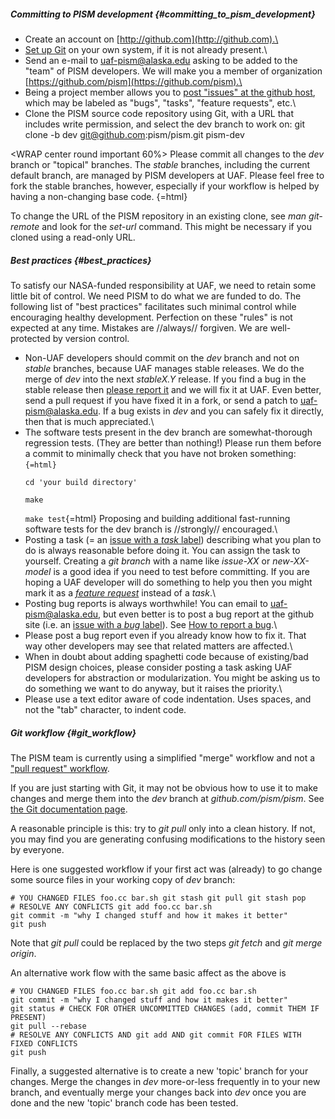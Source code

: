 ##### Committing to PISM development {#committing_to_pism_development}

  - Create an account on [http://github.com](http://github.com).\
  - [Set up Git](http://help.github.com/set-up-git-redirect) on your own system, if it is not already present.\
  - Send an e-mail to [uaf-pism@alaska.edu](uaf-pism@alaska.edu) asking to be added to the "team" of PISM developers.  We will make you a member of organization [https://github.com/pism](https://github.com/pism).\
  - Being a project member allows you to [post "issues" at the github host](https://github.com/pism/pism/issues?milestone=&sort=created&direction=desc&labels=&state=open), which may be labeled as "bugs", "tasks", "feature requests", etc.\
  - Clone the PISM source code repository using Git, with a URL that includes write permission, and select the dev branch to work on: git clone -b dev git@github.com:pism/pism.git pism-dev

\<WRAP center round important 60%\> Please commit all changes to the
*dev* branch or \"topical\" branches. The *stable* branches, including
the current default branch, are managed by PISM developers at UAF.
Please feel free to fork the stable branches, however, especially if
your workflow is helped by having a non-changing base code.
</WRAP>{=html}

To change the URL of the PISM repository in an existing clone, see *man
git-remote* and look for the *set-url* command. This might be necessary
if you cloned using a read-only URL.

##### Best practices {#best_practices}

To satisfy our NASA-funded responsibility at UAF, we need to retain some
little bit of control. We need PISM to do what we are funded to do. The
following list of \"best practices\" facilitates such minimal control
while encouraging healthy development. Perfection on these \"rules\" is
not expected at any time. Mistakes are //always// forgiven. We are
well-protected by version control.

  - Non-UAF developers should commit on the *dev* branch and not on *stable* branches, because UAF manages stable releases.  We do the merge of *dev* into the next *stableX.Y* release.  If you find a bug in the stable release then [please report it](reporting_bugs) and we will fix it at UAF.  Even better, send a pull request if you have fixed it in a fork, or send a patch to [uaf-pism@alaska.edu](uaf-pism@alaska.edu).  If a bug exists in *dev* and you can safely fix it directly, then that is much appreciated.\
  - The software tests present in the dev branch are somewhat-thorough regression tests.  (They are better than nothing!)  Please run them before a commit to minimally check that you have not broken something: <code>{=html}\
    cd 'your build directory'\
    make\
    make test</code>{=html} Proposing and building additional fast-running software tests for the dev branch is //strongly// encouraged.\
  - Posting a task (= an [issue with a *task* label](https://github.com/pism/pism/issues?labels=task&sort=created&direction=desc&state=open&page=1)) describing what you plan to do is always reasonable before doing it.  You can assign the task to yourself.  Creating a *git branch* with a name like *issue-XX* or *new-XX-model* is a good idea if you need to test before committing.  If you are hoping a UAF developer will do something to help you then you might mark it as a [*feature request*](https://github.com/pism/pism/issues?direction=desc&labels=feature_request&milestone=&page=1&sort=created&state=open) instead of a *task*.\
  - Posting bug reports is always worthwhile!  You can email to [uaf-pism@alaska.edu](uaf-pism@alaska.edu), but even better is to post a bug report at the github site (i.e. an [issue with a *bug* label](https://github.com/pism/pism/issues?labels=bug&sort=created&direction=desc&state=open&page=1)).  See [How to report a bug](reporting_bugs).\
  - Please post a bug report even if you already know how to fix it.  That way other developers may see that related matters are affected.\
  - When in doubt about adding spaghetti code because of existing/bad PISM design choices, please consider posting a task asking UAF developers for abstraction or modularization.   You might be asking us to do something we want to do anyway, but it raises the priority.\
  - Please use a text editor aware of code indentation.  Uses spaces, and not the "tab" character, to indent code.

##### Git workflow {#git_workflow}

The PISM team is currently using a simplified \"merge\" workflow and not
a [\"pull request\"
workflow](http://scottchacon.com/2011/08/31/github-flow.html).

If you are just starting with Git, it may not be obvious how to use it
to make changes and merge them into the *dev* branch at
*github.com/pism/pism*. See [the Git documentation
page](http://git-scm.com/documentation).

A reasonable principle is this: try to *git pull* only into a clean
history. If not, you may find you are generating confusing modifications
to the history seen by everyone.

Here is one suggested workflow if your first act was (already) to go
change some source files in your working copy of *dev* branch:

    # YOU CHANGED FILES foo.cc bar.sh git stash git pull git stash pop
    # RESOLVE ANY CONFLICTS git add foo.cc bar.sh
    git commit -m "why I changed stuff and how it makes it better"
    git push
    
Note that *git pull* could be replaced by the two steps *git fetch* and
*git merge origin*.

An alternative work flow with the same basic affect as the above is

    # YOU CHANGED FILES foo.cc bar.sh git add foo.cc bar.sh
    git commit -m "why I changed stuff and how it makes it better"
    git status # CHECK FOR OTHER UNCOMMITTED CHANGES (add, commit THEM IF PRESENT)
    git pull --rebase
    # RESOLVE ANY CONFLICTS AND git add AND git commit FOR FILES WITH FIXED CONFLICTS
    git push
    
Finally, a suggested alternative is to create a new \'topic\' branch for
your changes. Merge the changes in *dev* more-or-less frequently in to
your new branch, and eventually merge your changes back into *dev* once
you are done and the new \'topic\' branch code has been tested.
